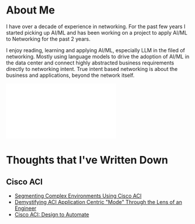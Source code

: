 # About Me

I have over a decade of experience in networking. For the past few years I started picking up AI/ML and has been working on a project to apply AI/ML to Networking for the past 2 years.

I enjoy reading, learning and applying AI/ML, especially LLM in the filed of networking. Mostly using language models to drive the adoption of AI/ML in the data center and connect highly abstracted business requirements directly to networking intent. True intent based networking is about the business and applications, beyond the network itself.

![My Resume](./_files/Peter_Zhang_Resume.pdf)

# Thoughts that I've Written Down

## Cisco ACI
* [Segmenting Complex Environments Using Cisco ACI](https://www.wwt.com/article/segmenting-complex-environments-using-cisco-aci)
* [Demystifying ACI Application Centric "Mode" Through the Lens of an Engineer](https://www.wwt.com/article/demystifying-aci-application-centric-mode-through-the-lens-of-an-engineer)
* [Cisco ACI: Design to Automate](https://www.wwt.com/article/cisco-aci-design-to-automate)


